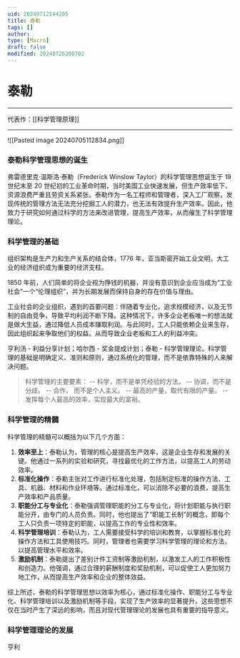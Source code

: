 ```yaml
---
uid: 20240712144205
title: 泰勒
tags: []
author: 
type: [Macro]
draft: false
modified: 20240726200702
---
```


# 泰勒

---

代表作：[[科学管理原理]]

---

![[Pasted image 20240705112834.png]]

### 泰勒科学管理思想的诞生

弗雷德里克·温斯洛·泰勒（Frederick Winslow Taylor）的科学管理思想诞生于 19 世纪末至 20 世纪初的工业革命时期，当时美国工业快速发展，但生产效率低下、资源浪费严重且劳资关系紧张。泰勒作为一名工程师和管理者，深入工厂观察，发现传统的管理方法无法充分挖掘工人的潜力，也无法有效提升生产效率。因此，他致力于研究如何通过科学的方法来改进管理，提高生产效率，从而催生了科学管理理论。

### 科学管理的基础

组织架构是生产力和生产关系的结合体，1776 年，亚当斯密开始工业文明，大工业的经济组织成为重要的经济支柱。

1850 年前，人们简单的将企业视为挣钱的机器，并没有意识到企业应当成为“工业社会”一个“伦理组织”，并为长期发展而保持自身的存在价值与理由。

工业社会的企业组织，遇到的首要问题：伴随着专业化，追求规模经济，以及无节制的自由竞争，导致平均利润不断下降。这种情况下，许多企业老板唯一的想法就是做大生益，通过降低人员成本赚取利润。与此同时，工人只能依赖企业来生存，因此组织起来争取他们的权益。从而导致企业老板和工人的利益冲突。

亨利汤 - 利益分享计划；哈尔西 - 奖金提成计划；泰勒 - 科学管理理论。科学管理的基础是明确定义、准则和原则，通过系统化的管理，而不是依靠特殊的人来解决问题。

> 科学管理的主要要素：
> -- 科学，而不是单凭经验的方法。
> -- 协调，而不是分歧。
> -- 合作， 而不是个人主义。
> -- 最高的产量，取代有限的产量。
> -- 发挥每个人最高的效率，实现最大的富裕。

### 科学管理的精髓

科学管理的精髓可以概括为以下几个方面：

1. **效率至上**：泰勒认为，管理的核心是提高生产效率，这是企业生存和发展的关键。他通过一系列的实验和研究，寻找最优化的工作方法，以提高工人的劳动效率。
2. **标准化操作**：泰勒主张对工作进行标准化处理，包括制定标准的操作方法、工具、机器、材料和作业环境等。通过标准化，可以消除不必要的浪费，提高生产效率和产品质量。
3. **职能分工与专业化**：泰勒强调管理职能的分工与专业化，将计划职能与执行职能分开，由专门的人员负责。同时，他也提出了“职能工长制”的概念，即每个工人只负责一项特定的职能，以提高工作的专业性和效率。
4. **科学管理培训**：泰勒认为，工人需要接受科学的培训和教育，以掌握标准化的操作方法和工具使用技巧。同时，管理者也需要学习科学管理的理论和方法，以提高管理水平和效率。
5. **激励机制**：泰勒提出了差别计件工资制等激励机制，以激发工人的工作积极性和创造力。他强调，通过合理的薪酬制度和奖励机制，可以促使工人更加努力地工作，从而提高生产效率和企业的整体效益。

综上所述，泰勒的科学管理思想以效率为核心，通过标准化操作、职能分工与专业化、科学管理培训以及激励机制等手段，实现了生产效率的显著提升。这些思想不仅在当时产生了深远的影响，而且对现代管理理论的发展也具有重要的指导意义。

### 科学管理理论的发展

亨利
